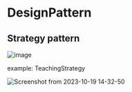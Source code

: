 # DesignPattern
<h2>Strategy pattern</h2>


![image](https://github.com/Vokhanh12/DesignPattern/assets/36543564/c6d2d609-7a2c-4c03-8119-5f854cfebb5f)


example: TeachingStrategy



![Screenshot from 2023-10-19 14-32-50](https://github.com/Vokhanh12/DesignPattern/assets/36543564/26e1e355-db25-41ca-ac56-69a6227583bb)

